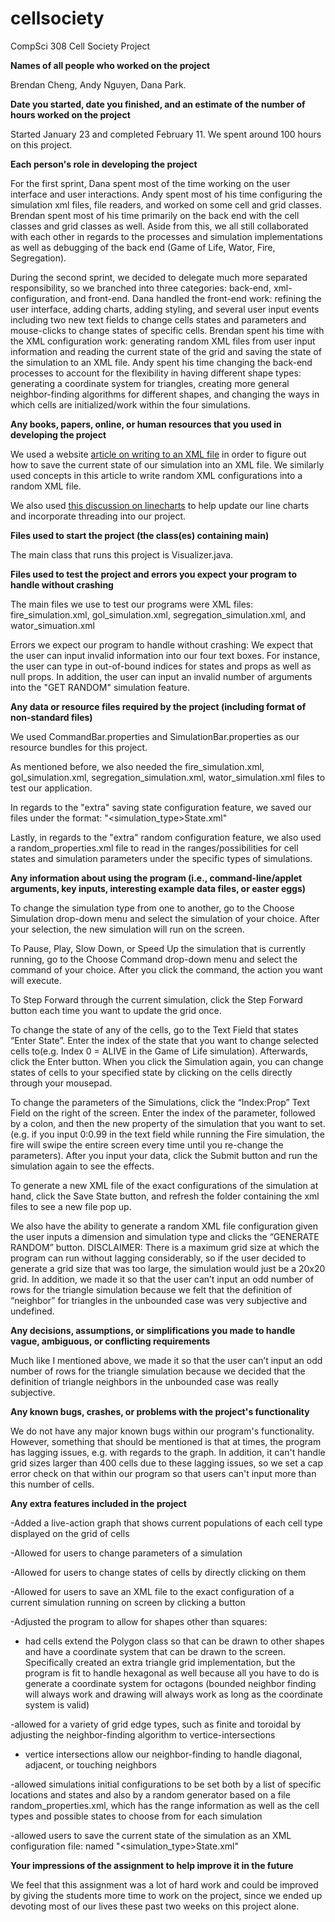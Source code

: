 # cellsociety

CompSci 308 Cell Society Project

**Names of all people who worked on the project**

Brendan Cheng, Andy Nguyen, Dana Park.

**Date you started, date you finished, and an estimate of the number of hours worked on the project**

Started January 23 and completed February 11. We spent around 100 hours on this project.

**Each person's role in developing the project**

For the first sprint, Dana spent most of the time working on the user interface and user interactions. Andy spent most of his time configuring the simulation xml files, file readers, and worked on some cell and grid classes. Brendan spent most of his time primarily on the back end with the cell classes and grid classes as well. Aside from this, we all still collaborated with each other in regards to the processes and simulation implementations as well as debugging of the back end (Game of Life, Wator, Fire, Segregation).

During the second sprint, we decided to delegate much more separated responsibility, so we branched into three categories: back-end, xml-configuration, and front-end. Dana handled the front-end work: refining the user interface, adding charts, adding styling, and several user input events including two new text fields to change cells states and parameters and mouse-clicks to change states of specific cells. Brendan spent his time with the XML configuration work: generating random XML files from user input information and reading the current state of the grid and saving the state of the simulation to an XML file. Andy spent his time changing the back-end processes to account for the flexibility in having different shape types: generating a coordinate system for triangles, creating more general neighbor-finding algorithms for different shapes, and changing the ways in which cells are initialized/work within the four simulations.

**Any books, papers, online, or human resources that you used in developing the project**

We used a website [article on writing to an XML file](http://crunchify.com/java-simple-way-to-write-xml-dom-file-in-java/) in order to figure out how to save the current state of our simulation into an XML file. We similarly used concepts in this article to write random XML configurations into a random XML file.

We also used [this discussion on linecharts](https://stackoverflow.com/questions/44036735/live-update-linechart-in-javafx) to help update our line charts and incorporate threading into our project.


**Files used to start the project (the class(es) containing main)**

The main class that runs this project is Visualizer.java. 

**Files used to test the project and errors you expect your program to handle without crashing**

The main files we use to test our programs were XML files: fire_simulation.xml, gol_simulation.xml, segregation_simulation.xml, and wator_simuation.xml

Errors we expect our program to handle without crashing: We expect that the user can input invalid information into our four text boxes. For instance, the user can type in out-of-bound indices for states and props as well as null props. In addition, the user can input an invalid number of arguments into the "GET RANDOM" simulation feature.

**Any data or resource files required by the project (including format of non-standard files)**

We used CommandBar.properties and SimulationBar.properties as our resource bundles for this project.

As mentioned before, we also needed the fire_simulation.xml, gol_simulation.xml, segregation_simulation.xml, wator_simulation.xml files to test our application.

In regards to the "extra" saving state configuration feature, we saved our files under the format: "<simulation_type>State.xml"

Lastly, in regards to the "extra" random configuration feature, we also used a random_properties.xml file to read in the ranges/possibilities for cell states and simulation parameters under the specific types of simulations.

**Any information about using the program (i.e., command-line/applet arguments, key inputs, interesting example data files, or easter eggs)**

To change the simulation type from one to another, go to the Choose Simulation drop-down menu and select the simulation of your choice. After your selection, the new simulation will run on the screen.

To Pause, Play, Slow Down, or Speed Up the simulation that is currently running, go to the Choose Command drop-down menu and select the command of your choice. After you click the command, the action you want will execute.

To Step Forward through the current simulation, click the Step Forward button each time you want to update the grid once. 

To change the state of any of the cells, go to the Text Field that states “Enter State”. Enter the index of the state that you want to change selected cells to(e.g. Index 0 = ALIVE in the Game of Life simulation). Afterwards, click the Enter button. When you click the Simulation again, you can change states of cells to your specified state by clicking on the cells directly through your mousepad.

To change the parameters of the Simulations, click the “Index:Prop” Text Field on the right of the screen. Enter the index of the parameter, followed by a colon, and then the new property of the simulation that you want to set. (e.g. if you input 0:0.99 in the text field while running the Fire simulation, the fire will swipe the entire screen every time until you re-change the parameters). After you input your data, click the Submit button and run the simulation again to see the effects.

To generate a new XML file of the exact configurations of the simulation at hand, click the Save State button, and refresh the folder containing the xml files to see a new file pop up.

We also have the ability to generate a random XML file configuration given the user inputs a dimension and simulation type and clicks the  “GENERATE RANDOM” button. DISCLAIMER: There is a maximum grid size at which the program can run without lagging considerably, so if the user decided to generate a grid size that was too large, the simulation would just be a 20x20 grid. In addition, we made it so that the user can’t input an odd number of rows for the triangle simulation because we felt that the definition of “neighbor” for triangles in the unbounded case was very subjective and undefined.

**Any decisions, assumptions, or simplifications you made to handle vague, ambiguous, or conflicting requirements**

Much like I mentioned above, we made it so that the user can’t input an odd number of rows for the triangle simulation because we decided that the definition of triangle neighbors in the unbounded case was really subjective.


**Any known bugs, crashes, or problems with the project's functionality**

We do not have any major known bugs within our program's functionality. However, something that should be mentioned is that at times, the program has lagging issues, e.g. with regards to the graph. In addition, it can't handle grid sizes larger than 400 cells due to these lagging issues, so we set a cap error check on that within our program so that users can't input more than this number of cells.

**Any extra features included in the project**

-Added a live-action graph that shows current populations of each cell type displayed on the grid of cells

-Allowed for users to change parameters of a simulation

-Allowed for users to change states of cells by directly clicking on them

-Allowed for users to save an XML file to the exact configuration of a current simulation running on screen by clicking a button

-Adjusted the program to allow for shapes other than squares:

- had cells extend the Polygon class so that can be drawn to other shapes and have a coordinate system that can be drawn to the screen. Specifically created an extra triangle grid implementation, but the program is fit to handle hexagonal as well because all you have to do is generate a coordinate system for octagons (bounded neighbor finding will always work and drawing will always work as long as the coordinate system is valid)

-allowed for a variety of grid edge types, such as finite and toroidal by adjusting the neighbor-finding algorithm to vertice-intersections

- vertice intersections allow our neighbor-finding to handle diagonal, adjacent, or touching neighbors

-allowed simulations initial configurations to be set both by a list of specific locations and states and also by a random generator based on a file random_properties.xml, which has the range information as well as the cell types and possible states to choose from for each simulation

-allowed users to save the current state of the simulation as an XML configuration file: named "<simulation_type>State.xml"

**Your impressions of the assignment to help improve it in the future**

We feel that this assignment was a lot of hard work and could be improved by giving the students more time to work on the project, since we ended up devoting most of our lives these past two weeks on this project alone.
